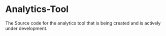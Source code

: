 # Analytics-Tool
The Source code for the analytics tool that is being created and is actively under development. 
